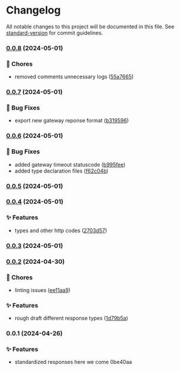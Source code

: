 # Changelog

All notable changes to this project will be documented in this file. See [standard-version](https://github.com/conventional-changelog/standard-version) for commit guidelines.

### [0.0.8](https://github.com/Bankole2000/service-reponse-formatter/compare/v0.0.7...v0.0.8) (2024-05-01)


### 🚚 Chores

* removed comments unnecessary logs ([55a7665](https://github.com/Bankole2000/service-reponse-formatter/commit/55a7665bdcd6f7224d5813357418a4a734100331))

### [0.0.7](https://github.com/Bankole2000/service-reponse-formatter/compare/v0.0.6...v0.0.7) (2024-05-01)


### 🐛 Bug Fixes

* export new gateway reponse format ([b319596](https://github.com/Bankole2000/service-reponse-formatter/commit/b319596f003dfbc63bd5fc1719e7825786ec693b))

### [0.0.6](https://github.com/Bankole2000/service-reponse-formatter/compare/v0.0.5...v0.0.6) (2024-05-01)


### 🐛 Bug Fixes

* added gateway timeout statuscode ([b995fee](https://github.com/Bankole2000/service-reponse-formatter/commit/b995fee6f125981fcc26443183a4eee44bb3f762))
* added type declaration files ([f62c04b](https://github.com/Bankole2000/service-reponse-formatter/commit/f62c04be3ea2bf12161f19c01b89a5f2445a3473))

### [0.0.5](https://github.com/Bankole2000/service-reponse-formatter/compare/v0.0.4...v0.0.5) (2024-05-01)

### [0.0.4](https://github.com/Bankole2000/service-reponse-formatter/compare/v0.0.3...v0.0.4) (2024-05-01)


### ✨ Features

* types and other http codes ([2703d57](https://github.com/Bankole2000/service-reponse-formatter/commit/2703d57797efa056a88eb50aa2c170e7ce14ff7e))

### [0.0.3](https://github.com/Bankole2000/service-reponse-formatter/compare/v0.0.2...v0.0.3) (2024-05-01)

### [0.0.2](https://github.com/Bankole2000/service-reponse-formatter/compare/v0.0.1...v0.0.2) (2024-04-30)


### 🚚 Chores

* linting issues ([ee11aa9](https://github.com/Bankole2000/service-reponse-formatter/commit/ee11aa9ee41262e968d2eceac56d74adf3ea6027))


### ✨ Features

* rough draft different response types ([1d79b5a](https://github.com/Bankole2000/service-reponse-formatter/commit/1d79b5aa7eb2e52c55f40697a22abbe627297b84))

### 0.0.1 (2024-04-26)


### ✨ Features

* standardized responses here we come 0be40aa
